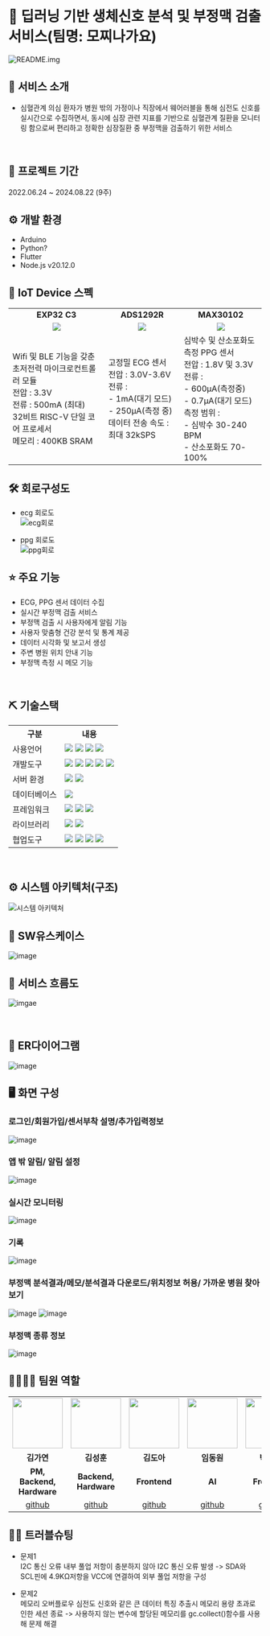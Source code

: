 # 📎 딥러닝 기반 생체신호 분석 및 부정맥 검출 서비스(팀명: 모찌나가요)
![README.img](https://github.com/2024-SMHRD-IS-IOT-3/PP/blob/b9f3c4edee791900a420c2b909226309f238164d/image/%EB%A1%9C%EA%B3%A0.png)
<br>

## 👀 서비스 소개 
* 심혈관계 의심 환자가 병원 밖의 가정이나 직장에서 웨어러블을 통해 심전도 신호를 실시간으로 수집하면서, 동시에 심장 관련 지표를 기반으로 심혈관계 질환을 모니터링 함으로써 편리하고 정확한 심장질환 중 부정맥을 검출하기 위한 서비스 
<br>

## 📅 프로젝트 기간 
2022.06.24 ~ 2024.08.22 (9주)
<br>

## ⚙ 개발 환경
- Arduino
- Python?
- Flutter
- Node.js v20.12.0

## 🧱 IoT Device 스펙
<table>
  <tr>
    <td align="center">
      <b>EXP32 C3</b>
    </td>
    <td align="center">
      <b>ADS1292R</b>
    </td>
    <td align="center">
      <b>MAX30102</b>
    </td>
  </tr>
  <tr>
    <td align="center">
      <img src="https://github.com/2024-SMHRD-IS-IOT-3/PP/blob/1b12203d4472a467474b219e9bd2be8a53cb113e/image/esp32%20c3.png"/>
    </td>
    <td align="center">
      <img src="https://github.com/2024-SMHRD-IS-IOT-3/PP/blob/1b12203d4472a467474b219e9bd2be8a53cb113e/image/ads1292r.png"/>
    </td>
    <td align="center">
      <img src="https://github.com/2024-SMHRD-IS-IOT-3/PP/blob/1b12203d4472a467474b219e9bd2be8a53cb113e/image/max30102.png"/>
    </td>
  </tr>
  <tr>
    <td>
      Wifi 및 BLE 기능을 갖춘 초저전력 마이크로컨트롤러 모듈<br>
      전압 : 3.3V<br>
      전류 : 500mA (최대)<Br>
      32비트 RISC-V 단일 코어 프로세서<br>
      메모리 : 400KB SRAM
    </td>
    <td>
      고정밀 ECG 센서<br>
      전압 : 3.0V-3.6V<br>
      전류 :<br>
      - 1mA(대기 모드)<br>
      - 250µA(측정 중)<br>
      데이터 전송 속도 : 최대 32kSPS
    </td>
    <td>
       심박수 및 산소포화도 측정 PPG 센서<br>
       전압 : 1.8V 및 3.3V<br>
       전류 :<br>
      - 600µA(측정중)<br>
      - 0.7µA(대기 모드)<br>
       측정 범위 :<br>
      - 심박수 30-240 BPM<br>
      - 산소포화도 70-100% 
    </td>
  </tr>
</table>

## 🛠 회로구성도

- ecg 회로도<br>
![ecg회로](https://github.com/2024-SMHRD-IS-IOT-3/PP/blob/0461ff84291e84aa56c14bd528b935497b8edde9/image/simpe_ecg_cirkit-removebg-preview.png)

- ppg 회로도<br>
![ppg회로](https://github.com/2024-SMHRD-IS-IOT-3/PP/blob/0461ff84291e84aa56c14bd528b935497b8edde9/image/simple_ppg_cirkit-removebg-preview.png)

##  ⭐ 주요 기능 
* ECG, PPG 센서 데이터 수집
* 실시간 부정맥 검출 서비스
* 부정맥 검출 시 사용자에게 알림 기능
* 사용자 맞춤형 건강 분석 및 통계 제공
* 데이터 시각화 및 보고서 생성
* 주변 병원 위치 안내 기능
* 부정맥 측정 시 메모 기능 
<br>

## ⛏ 기술스택
<table>
  <tr>
      <th>구분</th>
      <th>내용</th>
  </tr>
  <tr>
      <td>사용언어</td>
      <td>
          <img src="https://img.shields.io/badge/C-A8B9CC?style=for-the-badge&logo=C&logoColor=white"/> 
          <img src="https://img.shields.io/badge/python-3776AB?style=for-the-badge&logo=python&logoColor=white"/> 
          <img src="https://img.shields.io/badge/dart-0175C2?style=for-the-badge&logo=dart&logoColor=white"/> 
          <img src="https://img.shields.io/badge/javascript-F7DF1E?style=for-the-badge&logo=javascript&logoColor=white"/> 
      </td>
   </tr>
   <tr>
        <td>개발도구</td>
        <td>
            <img src="https://img.shields.io/badge/Arduino-00979D?style=for-the-badge&logo=Arduino&logoColor=white"/> 
            <img src="https://img.shields.io/badge/Jupyter-F37626?style=for-the-badge&logo=Jupyter&logoColor=white"/>
            <img src="https://img.shields.io/badge/androidstudio-3DDC84?style=for-the-badge&logo=androidstudio&logoColor=white"/>
            <img src="https://img.shields.io/badge/VSCode-007ACC?style=for-the-badge&logo=VisualStudioCode&logoColor=white"/>
            <img src="https://img.shields.io/badge/SQL Developer-F80000?style=for-the-badge&logo=SQL Developer&logoColor=white"/>
        </td>
   </tr>
  <tr>
      <td>서버 환경</td>
      <td>
          <img src="https://img.shields.io/badge/Node.js-5FA04E?style=for-the-badge&logo=Node.js&logoColor=white"/> 
          <img src="https://img.shields.io/badge/Amazon S3-569A31?style=for-the-badge&logo=Amazon S3&logoColor=white"/> 
      </td>
   </tr>
    <tr>
        <td>데이터베이스</td>
        <td>
            <img src="https://img.shields.io/badge/Oracle 11g-F80000?style=for-the-badge&logo=Oracle&logoColor=white"/> 
        </td>
    </tr>
   <tr>
      <td>프레임워크</td>
      <td>
          <img src="https://img.shields.io/badge/Flask-000000?style=for-the-badge&logo=Flask&logoColor=white"/> 
          <img src="https://img.shields.io/badge/flutter-02569B?style=for-the-badge&logo=flutter&logoColor=white"/> 
          <img src="https://img.shields.io/badge/Express-000000?style=for-the-badge&logo=Express&logoColor=white"/> 
      </td>
   </tr>
    <tr>
        <td>라이브러리</td>
        <td>
            <img src="https://img.shields.io/badge/keras-D00000?style=for-the-badge&logo=keras&logoColor=white"/>
            <img src="https://img.shields.io/badge/tensorflow-FF6F00?style=for-the-badge&logo=tensorflow&logoColor=white"/>
        </td>
    </tr>
    <tr>
        <td>협업도구</Td>
        <td>
            <img src="https://img.shields.io/badge/Git-F05032?style=for-the-badge&logo=Git&logoColor=white"/> 
            <img src="https://img.shields.io/badge/GitHub-181717?style=for-the-badge&logo=GitHub&logoColor=white"/>
            <img src="https://img.shields.io/badge/Notion-000000?style=for-the-badge&logo=Notion&logoColor=white"/>
            <img src="https://img.shields.io/badge/Figma-F24E1E?style=for-the-badge&logo=Figma&logoColor=white"/>
        </td>
    </tr>
</table>

<br>

## ⚙ 시스템 아키텍처(구조)
![시스템 아키텍처](https://github.com/2024-SMHRD-IS-IOT-3/PP/blob/49ab5555f385f33b8fe30aeb77ab75f88caa6205/image/%EC%95%84%ED%82%A4%ED%85%8D%EC%B2%98.PNG)
<br>

## 📌 SW유스케이스 
![image](https://github.com/2024-SMHRD-IS-IOT-3/PP/blob/49ab5555f385f33b8fe30aeb77ab75f88caa6205/image/%EC%9C%A0%EC%8A%A4%EC%BC%80%EC%9D%B4%EC%8A%A4.PNG)


## 📌 서비스 흐름도 
![imgae](https://github.com/2024-SMHRD-IS-IOT-3/PP/blob/49ab5555f385f33b8fe30aeb77ab75f88caa6205/image/%EC%84%9C%EB%B9%84%EC%8A%A4%20%ED%9D%90%EB%A6%84%EB%8F%84.png)

<br>

##  📌 ER다이어그램
![image](https://github.com/2024-SMHRD-IS-IOT-3/PP/blob/49ab5555f385f33b8fe30aeb77ab75f88caa6205/image/er%EB%8B%A4%EC%9D%B4%EC%96%B4%EA%B7%B8%EB%9E%A8.PNG)
<br>

## 🖥 화면 구성

### 로그인/회원가입/센서부착 설명/추가입력정보
![image](https://github.com/user-attachments/assets/064416f7-3207-458b-99ae-e940c97f6564)
<br>

### 앱 밖 알림/ 알림 설정
![image](https://github.com/user-attachments/assets/34abf8bb-6fa4-49c1-80b0-2801f4aa3996)
<br>

### 실시간 모니터링
![image](https://github.com/user-attachments/assets/f7e07638-faf8-48bc-b5d5-49d7e08d7318)
<br>

### 기록
![image](https://github.com/user-attachments/assets/a3227c01-264c-425f-bd54-d9b1446992b0)
<br>

### 부정맥 분석결과/메모/분석결과 다운로드/위치정보 허용/ 가까운 병원 찾아보기
![image](https://github.com/user-attachments/assets/9de34a45-bfeb-453d-b927-5b565f389f83)
![image](https://github.com/user-attachments/assets/2f52f68c-9211-4bb2-ab1f-768eace9afbc)
<br>

### 부정맥 종류 정보
![image](https://github.com/user-attachments/assets/9979be46-56db-4c3b-9e4a-a55d3e626631)
<br>


## 👨‍👩‍👦‍👦 팀원 역할
<table>
  <tr>
    <td align="center"><img src="https://item.kakaocdn.net/do/fd49574de6581aa2a91d82ff6adb6c0115b3f4e3c2033bfd702a321ec6eda72c" width="100" height="100"/></td>
    <td align="center"><img src="https://mb.ntdtv.kr/assets/uploads/2019/01/Screen-Shot-2019-01-08-at-4.31.55-PM-e1546932545978.png" width="100" height="100"/></td>
    <td align="center"><img src="https://mblogthumb-phinf.pstatic.net/20160127_177/krazymouse_1453865104404DjQIi_PNG/%C4%AB%C4%AB%BF%C0%C7%C1%B7%BB%C1%EE_%B6%F3%C0%CC%BE%F0.png?type=w2" width="100" height="100"/></td>
    <td align="center"><img src="https://i.pinimg.com/236x/ed/bb/53/edbb53d4f6dd710431c1140551404af9.jpg" width="100" height="100"/></td>
    <td align="center"><img src="https://pbs.twimg.com/media/B-n6uPYUUAAZSUx.png" width="100" height="100"/></td>
  </tr>
  <tr>
    <td align="center"><strong>김가연</strong></td>
    <td align="center"><strong>김성훈</strong></td>
    <td align="center"><strong>김도아</strong></td>
    <td align="center"><strong>임동원</strong></td>
    <td align="center"><strong>박태은</strong></td>
  </tr>
  <tr>
    <td align="center"><b>PM, Backend, Hardware</b></td>
    <td align="center"><b>Backend, Hardware</b></td>
    <td align="center"><b>Frontend</b></td>
    <td align="center"><b>AI</b></td>
    <td align="center"><b>Frontend</b></td>
  </tr>
  <tr>
    <td align="center"><a href="https://github.com/yeon820" target='_blank'>github</a></td>
    <td align="center"><a href="https://github.com/seongffm" target='_blank'>github</a></td>
    <td align="center"><a href="https://github.com/DOAAAAAAAAAA" target='_blank'>github</a></td>
    <td align="center"><a href="https://github.com/dd0nw" target='_blank'>github</a></td>
    <td align="center"><a href="https://github.com/taeeun-park" target='_blank'>github</a></td>
  </tr>
</table>

## 🤾‍♂️ 트러블슈팅
 
* 문제1<br>
 I2C 통신 오류
 내부 풀업 저항이 충분하지 않아 I2C 통신 오류 발생
 -> SDA와 SCL핀에 4.9KΩ저항을 VCC에 연결하여 외부 풀업 저항을 구성 


* 문제2<br>
  메모리 오버플로우
  심전도 신호와 같은 큰 데이터 특징 추출시 메모리 용량 초과로 인한 세션 종료
   -> 사용하지 않는 변수에 할당된 메모리를 gc.collect()함수를 사용해 문제 해결

